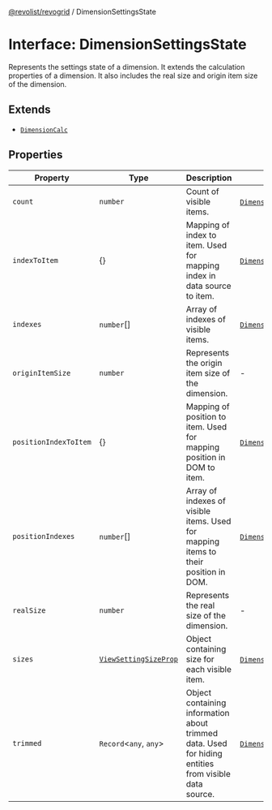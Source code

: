 [@revolist/revogrid](README.md) / DimensionSettingsState

# Interface: DimensionSettingsState

Represents the settings state of a dimension.
It extends the calculation properties of a dimension.
It also includes the real size and origin item size of the dimension.

## Extends

- [`DimensionCalc`](Interface.DimensionCalc.md)

## Properties

| Property | Type | Description | Inherited from | Defined in |
| ------ | ------ | ------ | ------ | ------ |
| `count` | `number` | Count of visible items. | [`DimensionCalc`](Interface.DimensionCalc.md).`count` | [src/types/interfaces.ts:581](https://github.com/revolist/revogrid/blob/babcd934a05d11632dc60c6964673e41a780bbb7/src/types/interfaces.ts#L581) |
| `indexToItem` | \{\} | Mapping of index to item. Used for mapping index in data source to item. | [`DimensionCalc`](Interface.DimensionCalc.md).`indexToItem` | [src/types/interfaces.ts:604](https://github.com/revolist/revogrid/blob/babcd934a05d11632dc60c6964673e41a780bbb7/src/types/interfaces.ts#L604) |
| `indexes` | `number`[] | Array of indexes of visible items. | [`DimensionCalc`](Interface.DimensionCalc.md).`indexes` | [src/types/interfaces.ts:576](https://github.com/revolist/revogrid/blob/babcd934a05d11632dc60c6964673e41a780bbb7/src/types/interfaces.ts#L576) |
| `originItemSize` | `number` | Represents the origin item size of the dimension. | - | [src/types/interfaces.ts:636](https://github.com/revolist/revogrid/blob/babcd934a05d11632dc60c6964673e41a780bbb7/src/types/interfaces.ts#L636) |
| `positionIndexToItem` | \{\} | Mapping of position to item. Used for mapping position in DOM to item. | [`DimensionCalc`](Interface.DimensionCalc.md).`positionIndexToItem` | [src/types/interfaces.ts:593](https://github.com/revolist/revogrid/blob/babcd934a05d11632dc60c6964673e41a780bbb7/src/types/interfaces.ts#L593) |
| `positionIndexes` | `number`[] | Array of indexes of visible items. Used for mapping items to their position in DOM. | [`DimensionCalc`](Interface.DimensionCalc.md).`positionIndexes` | [src/types/interfaces.ts:587](https://github.com/revolist/revogrid/blob/babcd934a05d11632dc60c6964673e41a780bbb7/src/types/interfaces.ts#L587) |
| `realSize` | `number` | Represents the real size of the dimension. | - | [src/types/interfaces.ts:631](https://github.com/revolist/revogrid/blob/babcd934a05d11632dc60c6964673e41a780bbb7/src/types/interfaces.ts#L631) |
| `sizes` | [`ViewSettingSizeProp`](TypeAlias.ViewSettingSizeProp.md) | Object containing size for each visible item. | [`DimensionCalc`](Interface.DimensionCalc.md).`sizes` | [src/types/interfaces.ts:620](https://github.com/revolist/revogrid/blob/babcd934a05d11632dc60c6964673e41a780bbb7/src/types/interfaces.ts#L620) |
| `trimmed` | `Record`\<`any`, `any`\> | Object containing information about trimmed data. Used for hiding entities from visible data source. | [`DimensionCalc`](Interface.DimensionCalc.md).`trimmed` | [src/types/interfaces.ts:615](https://github.com/revolist/revogrid/blob/babcd934a05d11632dc60c6964673e41a780bbb7/src/types/interfaces.ts#L615) |
